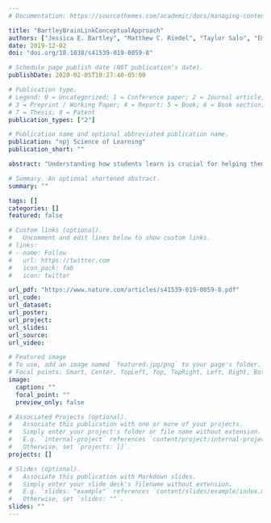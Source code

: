 ```yaml
---
# Documentation: https://sourcethemes.com/academic/docs/managing-content/

title: "BartleyBrainLinkConceptualApproach"
authors: ["Jessica E. Bartley", "Matthew C. Riedel", "Taylor Salo", "Emily R. Boeving", "Katherine L. Bottenhorn", "Rosalie Odean", "Alina Nazareth", "Robert W. Laird", "Matthew T. Sutherland", "Shannon M. Pruden",  "Eric Brewe",  "Angela R. Laird"]
date: 2019-12-02
doi: "doi.org/10.1038/s41539-019-0059-8"

# Schedule page publish date (NOT publication's date).
publishDate: 2020-02-05T10:27:40-05:00

# Publication type.
# Legend: 0 = Uncategorized; 1 = Conference paper; 2 = Journal article;
# 3 = Preprint / Working Paper; 4 = Report; 5 = Book; 6 = Book section;
# 7 = Thesis; 8 = Patent
publication_types: ["2"]

# Publication name and optional abbreviated publication name.
publication: "npj Science of Learning"
publication_short: ""

abstract: "Understanding how students learn is crucial for helping them succeed. We examined brain function in 107 undergraduate students during a task known to be challenging for many students – physics problem solving – to characterize underlying neural mechanisms and determine how these support comprehension and proficiency. Further, we applied module analysis to response distributions, defining groups of students who answered using similar physics conceptions, and probed for brain differences linked with different conceptual approaches. We found integrated executive, attentional, visual motion, and default mode brain systems cooperate to achieve sequential and sustained physics-related cognition. While accuracy alone did not predict brain function, dissociable brain patterns were observed when students solved problems using different physics conceptions, and increased success was linked to conceptual coherence. Our analyses demonstrate that episodic associations and control processes operate in tandem to support physics reasoning, offering potential insight to support student learning."

# Summary. An optional shortened abstract.
summary: ""

tags: []
categories: []
featured: false

# Custom links (optional).
#   Uncomment and edit lines below to show custom links.
# links:
# - name: Follow
#   url: https://twitter.com
#   icon_pack: fab
#   icon: twitter

url_pdf: "https://www.nature.com/articles/s41539-019-0059-8.pdf"
url_code:
url_dataset:
url_poster:
url_project:
url_slides:
url_source:
url_video:

# Featured image
# To use, add an image named `featured.jpg/png` to your page's folder. 
# Focal points: Smart, Center, TopLeft, Top, TopRight, Left, Right, BottomLeft, Bottom, BottomRight.
image:
  caption: ""
  focal_point: ""
  preview_only: false

# Associated Projects (optional).
#   Associate this publication with one or more of your projects.
#   Simply enter your project's folder or file name without extension.
#   E.g. `internal-project` references `content/project/internal-project/index.md`.
#   Otherwise, set `projects: []`.
projects: []

# Slides (optional).
#   Associate this publication with Markdown slides.
#   Simply enter your slide deck's filename without extension.
#   E.g. `slides: "example"` references `content/slides/example/index.md`.
#   Otherwise, set `slides: ""`.
slides: ""
---
```

